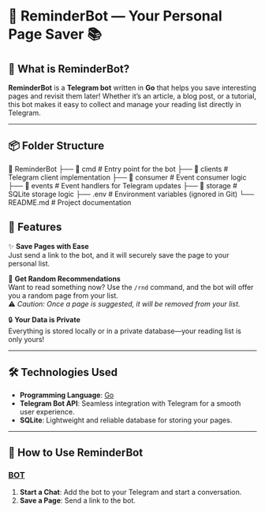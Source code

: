 # 📝 **ReminderBot** — Your Personal Page Saver 📚

## 🤖 **What is ReminderBot?**

**ReminderBot** is a **Telegram bot** written in **Go** that helps you save interesting pages and revisit them later! Whether it’s an article, a blog post, or a tutorial, this bot makes it easy to collect and manage your reading list directly in Telegram.  

---

## 📦 **Folder Structure**

📂 ReminderBot
├── 📂 cmd              # Entry point for the bot
├── 📂 clients          # Telegram client implementation
├── 📂 consumer         # Event consumer logic
├── 📂 events           # Event handlers for Telegram updates
├── 📂 storage          # SQLite storage logic
├── .env                # Environment variables (ignored in Git)
└── README.md           # Project documentation

## 🎯 **Features**

✨ **Save Pages with Ease**  
Just send a link to the bot, and it will securely save the page to your personal list.  

🎲 **Get Random Recommendations**  
Want to read something now? Use the `/rnd` command, and the bot will offer you a random page from your list.  
⚠️ *Caution: Once a page is suggested, it will be removed from your list.*  

🔒 **Your Data is Private**  
Everything is stored locally or in a private database—your reading list is only yours!  

---

## 🛠️ **Technologies Used**

- **Programming Language**: [Go](https://go.dev/)  
- **Telegram Bot API**: Seamless integration with Telegram for a smooth user experience.  
- **SQLite**: Lightweight and reliable database for storing your pages.  

---

## 🚀 **How to Use ReminderBot**
### [BOT](https://t.me/ReminderGolangBot)


1. **Start a Chat**: Add the bot to your Telegram and start a conversation.  
2. **Save a Page**: Send a link to the bot.

